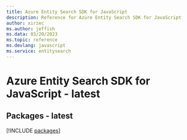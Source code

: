 ```yaml
---
title: Azure Entity Search SDK for JavaScript
description: Reference for Azure Entity Search SDK for JavaScript
author: xirzec
ms.author: jeffish
ms.data: 03/20/2023
ms.topic: reference
ms.devlang: javascript
ms.service: entitysearch
---
```

# Azure Entity Search SDK for JavaScript - latest
## Packages - latest
[!INCLUDE [packages](entity-search-index.md)]
